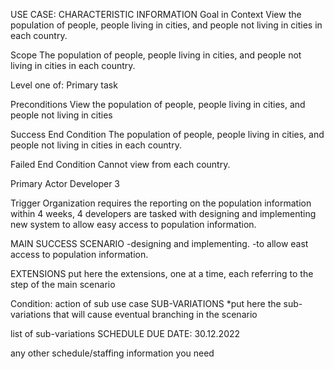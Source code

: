 USE CASE:
CHARACTERISTIC INFORMATION
Goal in Context
View the population of people, people living in cities, and people not living in cities in each country.

Scope
The population of people, people living in cities, and people not living in cities in each country.

Level
one of: Primary task

Preconditions
View the population of people, people living in cities, and people not living in cities

Success End Condition
The population of people, people living in cities, and people not living in cities in each country.

Failed End Condition
Cannot view from each country.

Primary Actor
Developer 3

Trigger
Organization requires the reporting on the population information within 4 weeks, 4 developers are tasked with designing and implementing new system to allow easy access to population information.

MAIN SUCCESS SCENARIO
-designing and implementing.
-to allow east access to population information.

EXTENSIONS
put here the extensions, one at a time, each referring to the step of the main scenario

Condition: action of sub use case
SUB-VARIATIONS
*put here the sub-variations that will cause eventual branching in the scenario

list of sub-variations
SCHEDULE
DUE DATE: 30.12.2022

any other schedule/staffing information you need